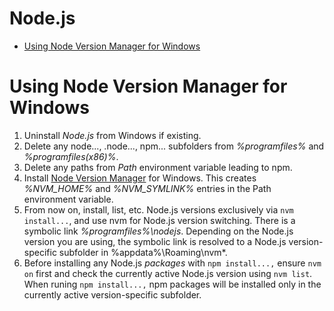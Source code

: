 <h1>Node.js</h1>

- [Using Node Version Manager for Windows](#using-node-version-manager-for-windows)

# Using Node Version Manager for Windows

1. Uninstall *Node.js* from Windows if existing.
2. Delete any node..., .node..., npm... subfolders from _%programfiles%_ and _%programfiles(x86)%_.
3. Delete any paths from *Path* environment variable leading to npm.
4. Install [Node Version Manager](https://github.com/coreybutler/nvm-windows) for Windows. This creates _%NVM_HOME%_ and _%NVM_SYMLINK%_ entries in the Path environment variable.
5. From now on, install, list, etc. Node.js versions exclusively via `nvm install...`, and use nvm for Node.js version switching. There is a symbolic link _%programfiles%\nodejs_. Depending on the Node.js version you are using, the symbolic link is resolved to a Node.js version-specific subfolder in %appdata%\Roaming\nvm*.
6. Before installing any Node.js *packages* with `npm install...,` ensure `nvm on` first and check the currently active Node.js version using `nvm list`. When runing `npm install...,` npm packages will be installed only in the currently active version-specific subfolder.
